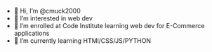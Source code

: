 - 👋 Hi, I’m @cmuck2000
- 👀 I’m interested in web dev
- 🌱 I’m enrolled at Code Institute learning web dev for E-Commerce applications
- 💞️ I’m currently learning HTMl/CSS/JS/PYTHON

<!---
cmuck2000/cmuck2000 is a ✨ special ✨ repository because its `README.md` (this file) appears on your GitHub profile.
You can click the Preview link to take a look at your changes.
--->
